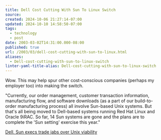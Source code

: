 ```yaml
---
title: Dell Cost Cutting With Sun To Linux Switch
source: 
created: 2024-10-06 21:27:14-07:00
updated: 2024-10-10 14:58:50-07:00
tags:
  - technology
  - post
date: 2003-03-02T14:31:00.000-08:00
published: true
url: /2003/03/dell-cost-cutting-with-sun-to-linux.html
aliases:
  - Dell-cost-cutting-with-sun-to-linux-switch
linter-yaml-title-alias: Dell-cost-cutting-with-sun-to-linux-switch
---
```



Wow. This may help spur other cost-conscious companies (perhaps my employer too) into making the switch.  
  
"Currently, our order management, customer transaction information, manufacturing flow, and software downloads (as a part of our build-to-order manufacturing process) all involve Sun-based Unix systems. But that's all being moved to Dell-based systems running Red Hat Linux and Oracle 9iRAC. So far, 14 Sun systems are gone and the plans are to complete the 'Sun setting' exercise this year."  
  
[Dell, Sun execs trade jabs over Unix viability](http://www.computeruser.com/news/03/03/01/news8.html)